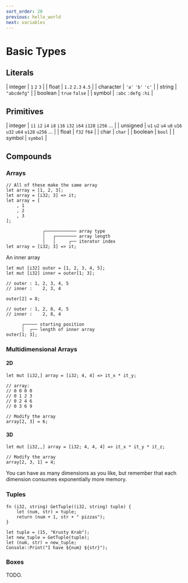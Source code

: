 ```yaml
---
sort_order: 20
previous: hello_world
next: variables
---
```


# Basic Types

## Literals

| integer | `1` `2` `3` |
| float | `1.2` `2.3` `4.5` |
| character | `'a'` `'b'` `'c'` |
| string | `"abcdefg"` |
| boolean | `true` `false` |
| symbol | `:abc` `:defg` `:hi` |

## Primitives

| integer | `i1` `i2` `i4` `i8` `i16` `i32` `i64` `i128` `i256` ... |
| unsigned | `u1` `u2` `u4` `u8` `u16` `u32` `u64` `u128` `u256` ... |
| float | `f32` `f64` |
| char | `char` |
| boolean | `bool` |
| symbol | `symbol` |

## Compounds

### Arrays

```
// All of these make the same array
let array = [1, 2, 3];
let array = [i32; 3] => it;
let array = [
    , 1
    , 2
    , 3
];
```

```
              ┌──────────── array type
              │   ┌──────── array length
              │   │     ┌── iterator index
let array = [i32; 3] => it;
```

An inner array

```
let mut [i32] outer = [1, 2, 3, 4, 5];
let mut [i32] inner = outer[1; 3];

// outer : 1, 2, 3, 4, 5
// inner :    2, 3, 4

outer[2] = 8;

// outer : 1, 2, 8, 4, 5
// inner :    2, 8, 4

```

```
      ┌───── starting position
      │  ┌── length of inner array
outer[1; 3];
```

### Multidimensional Arrays

#### 2D

```
let mut [i32,] array = [i32; 4, 4] => it_x * it_y;

// array:
// 0 0 0 0
// 0 1 2 3
// 0 2 4 6
// 0 3 6 9

// Modify the array
array[2, 3] = 6;
```

#### 3D

```
let mut [i32,,] array = [i32; 4, 4, 4] => it_x * it_y * it_z;

// Modify the array
array[2, 3, 1] = 4;
```

You can have as many dimensions as you like, but remember that each dimension
consumes exponentially more memory.

### Tuples

```
fn (i32, string) GetTuple((i32, string) tuple) {
    let (num, str) = tuple;
    return (num + 1, str + " pizzas");
}

let tuple = (15, "Krusty Krab");
let new_tuple = GetTuple(tuple);
let (num, str) = new_tuple;
Console::Print("I have ${num} ${str}");
```

### Boxes

TODO.